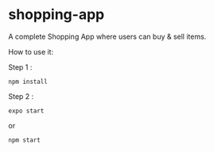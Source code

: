 # shopping-app
A complete Shopping App where users can buy &amp; sell items.

How to use it:

Step 1 : 

```
npm install
```
Step 2 : 

```
expo start
```
or 
```
npm start
```
